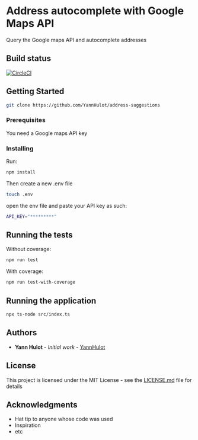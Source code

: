 # Address autocomplete with Google Maps API

Query the Google maps API and autocomplete addresses

## Build status

[![CircleCI](https://circleci.com/gh/YannHulot/address-suggestions.svg?style=svg&circle-token=20e5706f1899fafd067bceb6b8d747591ce95112)](https://app.circleci.com/pipelines/github/YannHulot/address-suggestions)

## Getting Started

```bash
git clone https://github.com/YannHulot/address-suggestions
```

### Prerequisites

You need a Google maps API key

### Installing

Run:

```bash
npm install
```

Then create a new .env file

```bash
touch .env
```

open the env file and paste your API key as such:

```bash
API_KEY="*********"
```

## Running the tests

Without coverage:

```bash
npm run test
```

With coverage:

```bash
npm run test-with-coverage
```

## Running the application

```bash
npx ts-node src/index.ts
```

## Authors

* **Yann Hulot** - *Initial work* - [YannHulot](https://github.com/Yannhulot)

## License

This project is licensed under the MIT License - see the [LICENSE.md](LICENSE.md) file for details

## Acknowledgments

* Hat tip to anyone whose code was used
* Inspiration
* etc

